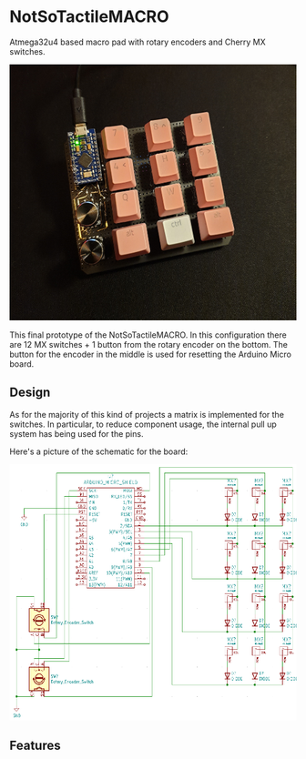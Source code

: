 # NotSoTactileMACRO

Atmega32u4 based macro pad with rotary encoders and Cherry MX switches.

<p align="center">
  <img width="577" height="450" src="https://github.com/Cipulot/NotSoTactileMACRO/blob/main/media/NoSoTactileMACRO.jpg">
</p>

This final prototype of the NotSoTactileMACRO. In this configuration there are 12 MX switches + 1 button from the rotary encoder on the bottom. The button for the encoder in the middle is used for resetting the Arduino Micro board.

## Design

As for the majority of this kind of projects a matrix is implemented for the switches. In particular, to reduce component usage, the internal pull up system has being used for the pins.

Here's a picture of the schematic for the board:
<p align="center">
 <img width="577" height="450" src="https://github.com/Cipulot/NotSoTactileMACRO/blob/main/media/Schematic.png">
</p>

## Features

